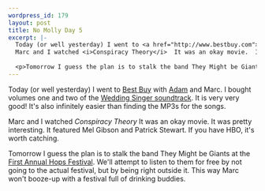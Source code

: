```yaml
--- 
wordpress_id: 179
layout: post
title: No Molly Day 5
excerpt: |-
  Today (or well yesterday) I went to <a href="http://www.bestbuy.com">Best Buy</a> with <a href="http://www.engelbot.com/">Adam</a> and Marc.  I bought volumes one and two of the <a href="http://www.maverickrc.com/weddingsinger/">Wedding Singer soundtrack</a>.  It is very very good!  It's also infinitely easier than finding the MP3s for the songs.<p>
  Marc and I watched <i>Conspiracy Theory</i>  It was an okay movie.  It was pretty interesting.  It featured Mel Gibson and Patrick Stewart.  If you have HBO, it's worth catching.
  
  <p>Tomorrow I guess the plan is to stalk the band They Might be Giants at the <a href="http://twincities.sidewalk.com/detail/44146">First Annual Hops Festival</a>.  We'll attempt to listen to them for free by not going to the actual festival, but by being right outside it.  This way Marc won't booze-up with a festival full of drinking buddies.
---
```

Today (or well yesterday) I went to <a href="http://www.bestbuy.com">Best Buy</a> with <a href="http://www.engelbot.com/">Adam</a> and Marc.  I bought volumes one and two of the <a href="http://www.maverickrc.com/weddingsinger/">Wedding Singer soundtrack</a>.  It is very very good!  It's also infinitely easier than finding the MP3s for the songs.<p>
Marc and I watched <i>Conspiracy Theory</i>  It was an okay movie.  It was pretty interesting.  It featured Mel Gibson and Patrick Stewart.  If you have HBO, it's worth catching.

<p>Tomorrow I guess the plan is to stalk the band They Might be Giants at the <a href="http://twincities.sidewalk.com/detail/44146">First Annual Hops Festival</a>.  We'll attempt to listen to them for free by not going to the actual festival, but by being right outside it.  This way Marc won't booze-up with a festival full of drinking buddies.
